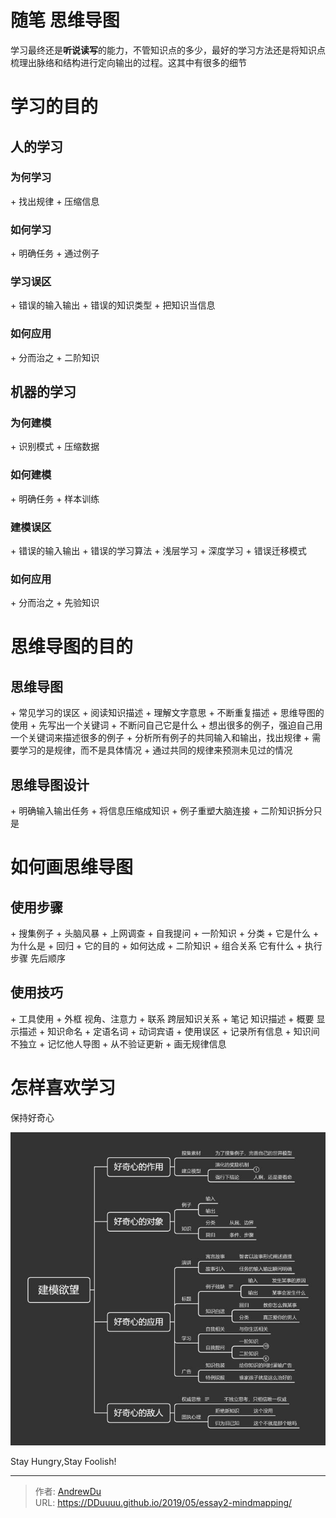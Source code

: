 # 随笔 思维导图


 

学习最终还是**听说读写**的能力，不管知识点的多少，最好的学习方法还是将知识点梳理出脉络和结构进行定向输出的过程。这其中有很多的细节

# 学习的目的

## 人的学习

### 为何学习

&#43; 找出规律
&#43; 压缩信息

### 如何学习

&#43; 明确任务
&#43; 通过例子

### 学习误区

&#43; 错误的输入输出
&#43; 错误的知识类型
&#43; 把知识当信息

### 如何应用

&#43; 分而治之
&#43; 二阶知识

## 机器的学习

### 为何建模

&#43; 识别模式
&#43; 压缩数据

### 如何建模

&#43; 明确任务
&#43; 样本训练

### 建模误区

&#43; 错误的输入输出
&#43; 错误的学习算法
  &#43; 浅层学习
  &#43; 深度学习
&#43; 错误迁移模式

### 如何应用

&#43; 分而治之
&#43; 先验知识

# 思维导图的目的

## 思维导图

&#43; 常见学习的误区
  &#43; 阅读知识描述
  &#43; 理解文字意思
  &#43; 不断重复描述
&#43; 思维导图的使用
  &#43; 先写出一个关键词
  &#43; 不断问自己它是什么
  &#43; 想出很多的例子，强迫自己用一个关键词来描述很多的例子
  &#43; 分析所有例子的共同输入和输出，找出规律
  &#43; 需要学习的是规律，而不是具体情况
  &#43; 通过共同的规律来预测未见过的情况

## 思维导图设计

&#43; 明确输入输出任务
&#43; 将信息压缩成知识
&#43; 例子重塑大脑连接
&#43; 二阶知识拆分只是

# 如何画思维导图

## 使用步骤

&#43; 搜集例子
  &#43; 头脑风暴
  &#43; 上网调查
&#43; 自我提问
  &#43; 一阶知识
    &#43; 分类
      &#43; 它是什么
      &#43; 为什么是
    &#43; 回归
      &#43; 它的目的
      &#43; 如何达成
  &#43; 二阶知识
    &#43; 组合关系 它有什么
    &#43; 执行步骤 先后顺序

## 使用技巧

&#43; 工具使用
  &#43; 外框 视角、注意力
  &#43; 联系 跨层知识关系
  &#43; 笔记 知识描述
  &#43; 概要 显示描述
&#43; 知识命名
  &#43; 定语名词
  &#43; 动词宾语
&#43; 使用误区
  &#43; 记录所有信息
  &#43; 知识间不独立
  &#43; 记忆他人导图
  &#43; 从不验证更新
  &#43; 画无规律信息

# 怎样喜欢学习

保持好奇心

![image-20240701153420039](/essay/image-20240701153420039.png)

Stay Hungry,Stay Foolish!


---

> 作者: [AndrewDu](https://github.com/DDuuuu)  
> URL: https://DDuuuu.github.io/2019/05/essay2-mindmapping/  

